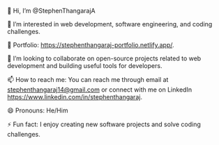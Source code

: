 👋 Hi, I’m @StephenThangarajA

👀 I’m interested in web development, software engineering, and coding challenges.

🌱 Portfolio: https://stephenthangaraj-portfolio.netlify.app/.

💞️ I’m looking to collaborate on open-source projects related to web development and building useful tools for developers.

📫 How to reach me: You can reach me through email at stephenthangaraj14@gmail.com or connect with me on LinkedIn https://www.linkedin.com/in/stephenthangaraj.

😄 Pronouns: He/Him

⚡ Fun fact: I enjoy creating new software projects and solve coding challenges.
